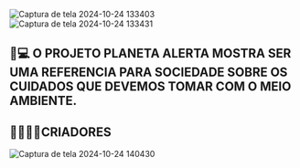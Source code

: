 
![Captura de tela 2024-10-24 133403](https://github.com/user-attachments/assets/dcd10460-bb57-404a-b931-8161826dd868)
![Captura de tela 2024-10-24 133431](https://github.com/user-attachments/assets/c1e1a37f-2491-417a-9048-e7f8af776cf2)

## 📝💻 O PROJETO PLANETA ALERTA MOSTRA SER UMA REFERENCIA PARA SOCIEDADE SOBRE OS CUIDADOS QUE DEVEMOS TOMAR COM O MEIO AMBIENTE.

##  👩‍💻🧑‍💻CRIADORES
![Captura de tela 2024-10-24 140430](https://github.com/user-attachments/assets/fc9169d7-7341-4695-bbb3-905c7891b91a)

